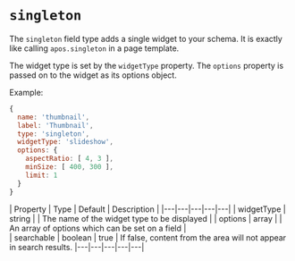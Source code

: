 # `singleton`

The `singleton` field type adds a single widget to your schema. It is exactly like calling `apos.singleton` in a page template.

The widget type is set by the `widgetType` property. The `options` property is passed on to the widget as its options object.

Example:

```javascript
{
  name: 'thumbnail',
  label: 'Thumbnail',
  type: 'singleton',
  widgetType: 'slideshow',
  options: {
    aspectRatio: [ 4, 3 ],
    minSize: [ 400, 300 ],
    limit: 1
  }
}
```

|  Property | Type   | Default | Description | 
|---|---|---|---|---|
| widgetType | string | | The name of the widget type to be displayed |
| options | array | | An array of options which can be set on a field |  
| searchable | boolean | true | If false, content from the area will not appear in search results.
|---|---|---|---|---|